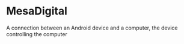 # MesaDigital
 A connection between an Android device and a computer, the device controlling the computer
